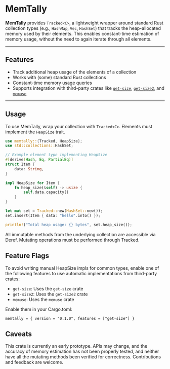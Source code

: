 # MemTally

**MemTally** provides `Tracked<C>`, a lightweight wrapper around standard Rust collection types (e.g., `HashMap`, `Vec`, `HashSet`) that tracks the heap-allocated memory used by their elements.
This enables constant-time estimation of memory usage, without the need to again iterate through all elements.

---

## Features

- Track additional heap usage of the elements of a collection
- Works with (some) standard Rust collections
- Constant-time memory usage queries
- Supports integration with third-party crates like [`get-size`](https://crates.io/crates/get-size), [`get-size2`](https://crates.io/crates/get-size2), and [`memuse`](https://crates.io/crates/memuse)

---

## Usage

To use MemTally, wrap your collection with `Tracked<C>`. Elements must implement the `HeapSize` trait.

```rust
use memtally::{Tracked, HeapSize};
use std::collections::HashSet;

// Example element type implementing HeapSize
#[derive(Hash, Eq, PartialEq)]
struct Item {
    data: String,
}

impl HeapSize for Item {
    fn heap_size(&self) -> usize {
        self.data.capacity()
    }
}

let mut set = Tracked::new(HashSet::new());
set.insert(Item { data: "hello".into() });

println!("Total heap usage: {} bytes", set.heap_size());
```

All immutable methods from the underlying collection are accessible via Deref. Mutating operations must be performed through Tracked.

## Feature Flags

To avoid writing manual HeapSize impls for common types, enable one of the following features to use automatic implementations from third-party crates:
- `get-size`: Uses the `get-size` crate
- `get-size2`: Uses the `get-size2` crate
- `memuse`: Uses the `memuse` crate

Enable them in your Cargo.toml:

```
memtally = { version = "0.1.0", features = ["get-size"] }
```

## Caveats
This crate is currently an early prototype. APIs may change, and the accuracy of memory estimation has not been properly tested, and neither have all the mutating methods been verified for correctness.
Contributions and feedback are welcome.
